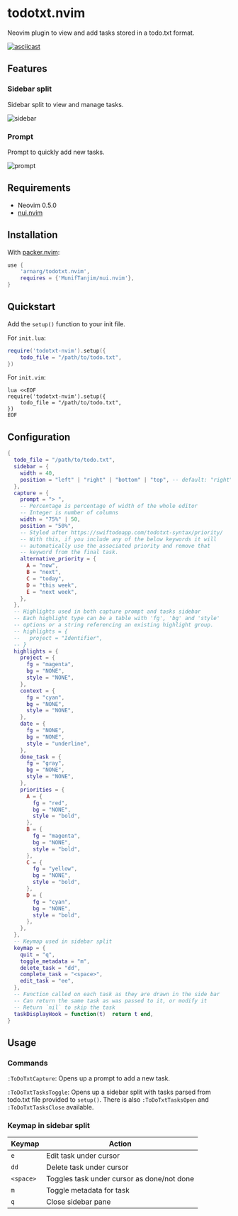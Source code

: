 # todotxt.nvim

Neovim plugin to view and add tasks stored in a todo.txt format.

[![asciicast](doc/asciinema.png)](https://asciinema.org/a/DVMyXY3pvUBKNdzu5Ywy9jweE)

## Features

### Sidebar split

Sidebar split to view and manage tasks.

![sidebar](doc/sidebar.png)

### Prompt

Prompt to quickly add new tasks.

![prompt](doc/prompt.png)

## Requirements

- Neovim 0.5.0
- [nui.nvim](https://github.com/MunifTanjim/nui.nvim)

## Installation

With [packer.nvim](https://github.com/wbthomason/packer.nvim):
```lua
use {
	'arnarg/todotxt.nvim',
	requires = {'MunifTanjim/nui.nvim'},
}
```

## Quickstart

Add the `setup()` function to your init file.

For `init.lua`:
```lua
require('todotxt-nvim').setup({
	todo_file = "/path/to/todo.txt",
})
```

For `init.vim`:
```vim
lua <<EOF
require('todotxt-nvim').setup({
	todo_file = "/path/to/todo.txt",
})
EOF
```

## Configuration

```lua
{
  todo_file = "/path/to/todo.txt",
  sidebar = {
    width = 40,
    position = "left" | "right" | "bottom" | "top", -- default: "right"
  },
  capture = {
    prompt = "> ",
    -- Percentage is percentage of width of the whole editor
    -- Integer is number of columns
    width = "75%" | 50,
    position = "50%",
    -- Styled after https://swiftodoapp.com/todotxt-syntax/priority/
    -- With this, if you include any of the below keywords it will
    -- automatically use the associated priority and remove that
    -- keyword from the final task.
    alternative_priority = {
      A = "now",
      B = "next",
      C = "today",
      D = "this week",
      E = "next week",
    },
  },
  -- Highlights used in both capture prompt and tasks sidebar
  -- Each highlight type can be a table with 'fg', 'bg' and 'style'
  -- options or a string referencing an existing highlight group.
  -- highlights = {
  --   project = "Identifier",
  -- }
  highlights = {
    project = {
      fg = "magenta",
      bg = "NONE",
      style = "NONE",
    },
    context = {
      fg = "cyan",
      bg = "NONE",
      style = "NONE",
    },
    date = {
      fg = "NONE",
      bg = "NONE",
      style = "underline",
    },
    done_task = {
      fg = "gray",
      bg = "NONE",
      style = "NONE",
    },
    priorities = {
      A = {
        fg = "red",
        bg = "NONE",
        style = "bold",
      },
      B = {
        fg = "magenta",
        bg = "NONE",
        style = "bold",
      },
      C = {
        fg = "yellow",
        bg = "NONE",
        style = "bold",
      },
      D = {
        fg = "cyan",
        bg = "NONE",
        style = "bold",
      },
    },
  },
  -- Keymap used in sidebar split
  keymap = {
    quit = "q",
    toggle_metadata = "m",
    delete_task = "dd",
    complete_task = "<space>",
    edit_task = "ee",
  },
  -- Function called on each task as they are drawn in the side bar
  -- Can return the same task as was passed to it, or modify it
  -- Return `nil` to skip the task
  taskDisplayHook = function(t)  return t end,
}
```

## Usage

### Commands

`:ToDoTxtCapture`: Opens up a prompt to add a new task.

`:ToDoTxtTasksToggle`: Opens up a sidebar split with tasks parsed from todo.txt file provided to `setup()`. There is also `:ToDoTxtTasksOpen` and `:ToDoTxtTasksClose` available.

### Keymap in sidebar split

| Keymap    | Action                                     |
|-----------|--------------------------------------------|
| `e`       | Edit task under cursor                     |
| `dd`      | Delete task under cursor                   |
| `<space>` | Toggles task under cursor as done/not done |
| `m`       | Toggle metadata for task                   |
| `q`       | Close sidebar pane                         |
